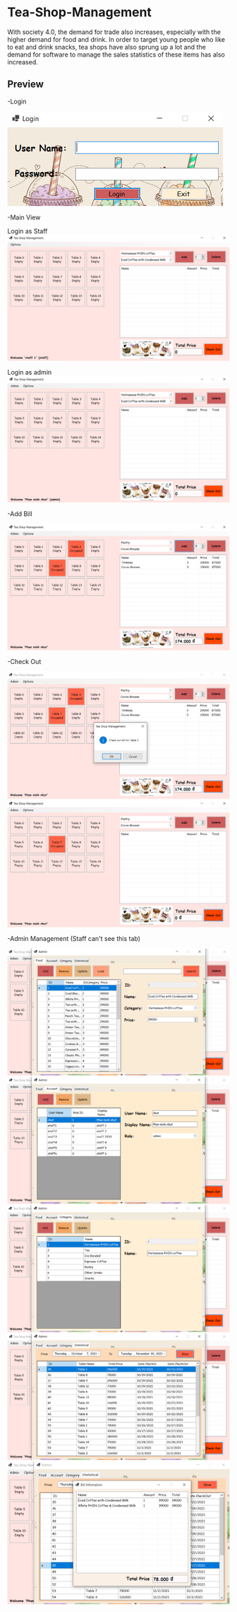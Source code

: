 # Tea-Shop-Management
With society 4.0, the demand for trade also increases, especially with the higher demand for food and drink. In order to target young people who like to eat and drink snacks, tea shops have also sprung up a lot and the demand for software to manage the sales statistics of these items has also increased.

## Preview

-Login

<img src = "PreviewImages/Login.PNG">

-Main View

  Login as Staff
<img src = "PreviewImages/Login_As_Staff.PNG">

  Login as admin
<img src = "PreviewImages/Login_As_Admin.PNG">

-Add Bill

<img src = "PreviewImages/AddBill.PNG">

-Check Out

<img src = "PreviewImages/CheckOut.PNG">

<img src = "PreviewImages/AfterCheckout.PNG">

-Admin Management (Staff can't see this tab)

<img src = "PreviewImages/Admin_Food.PNG">
<img src = "PreviewImages/Admin_Account.PNG">
<img src = "PreviewImages/Admin_Category.PNG">
<img src = "PreviewImages/Admin_Statistical.PNG">
<img src = "PreviewImages/Admin_BillInfo.PNG">

